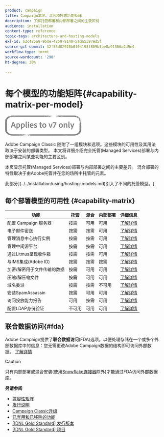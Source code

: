 ```yaml
---
product: campaign
title: Campaign本地、混合和托管功能矩阵
description: 了解托管部署和内部部署之间的主要区别
audience: installation
content-type: reference
topic-tags: architecture-and-hosting-models
exl-id: a2c425a8-9bde-4259-9140-5ada5397ed5f
source-git-commit: 32f55d02920b0104198f809b1be0a91306a4d9e4
workflow-type: tm+mt
source-wordcount: '298'
ht-degree: 20%

---
```


# 每个模型的功能矩阵{#capability-matrix-per-model}

![](../../assets/v7-only.svg)

Adobe Campaign Classic 随附了一组模块和选项。这些模块的可用性及其用法取决于安装的部署类型。 本文将详细介绍完全托管(Managed Services)部署与内部部署之间某些功能的主要区别。

本页显示托管(Managed Services)部署与内部部署之间的主要差异。 混合部署的特性取决于由Adobe托管并在您的场所中托管的元素。

此部分](../../installation/using/hosting-models.md)引入了不同的托管模型。[

## 每个部署模型的可用性 {#capability-matrix}

| 功能 | 托管 | 混合 | 内部部署 | 详细信息 |
|-----------------------------------------------|------------------|-----------|---------------|-----------------------------------------------------------------------------------------------------------------------------------------------------------------------------------------------------------------------|
| 配置 Campaign 服务器 | 按需 | 可用 | 可用 | [了解详情](../../installation/using/the-server-configuration-file.md) |
| 电子邮件密送 | 按需 | 按需 | 可用 | [了解详情](../../installation/using/email-archiving.md) |
| 管理消息中心执行实例 | 按需 | 按需 | 可用 | [了解详情](../../message-center/using/about-transactional-messaging.md) |
| 管理中间源平台 | 按需 | 按需 | 可用 | [了解详情](../../installation/using/mid-sourcing-server.md) |
| 通过Litmus呈现收件箱 | 按需 | 按需 | 可用 | [了解详情](../../delivery/using/inbox-rendering.md) |
| 与IMS集成(Adobe ID) | 按需 | 按需 | 按需 | [了解详情](../../integrations/using/about-adobe-id.md) |
| 加密/解密用于文件传输的数据 | 按需 | 可用 | 可用 | [了解详情](../../platform/using/unzip-decrypt.md) |
| 压缩/解压缩文件 | 按需 | 可用 | 可用 | [了解详情](../../platform/using/unzip-decrypt.md) |
| 域名委派 | 按需 | 按需 | 不可用 | [了解详情](https://experienceleague.adobe.com/docs/control-panel/using/subdomains-and-certificates/setting-up-new-subdomain.html?lang=zh-Hans) |
| 安装SpamAssassin | 按需 | 可用 | 可用 | [了解详情](../../delivery/using/spamassassin.md) |
| 访问投放能力报告 | 可用 | 按需 | 可用 | [了解详情](../../delivery/using/monitoring-deliverability.md) |
| 配置LDAP身份验证 | 不可用 | 可用 | 可用 | [了解详情](../../installation/using/connecting-through-ldap.md) |


## 联合数据访问{#fda}

Adobe Campaign提供了&#x200B;**联合数据访问**(FDA)选项，以便处理存储在一个或多个外部数据库中的信息：您无需更改Adobe Campaign数据的结构即可访问外部数据。 [了解详情](../../installation/using/about-fda.md)

>[!CAUTION]
>
>只有内部部署或混合安装(使用[Snowflake连接器](../../installation/using/configure-fda-snowflake.md)除外)才能通过FDA访问外部数据库。


**另请参阅**

* [兼容性矩阵](../../rn/using/compatibility-matrix.md)
* [发行说明](../../rn/using/latest-release.md)
* [Campaign Classic升级](../../rn/using/rn-overview.md)
* [已弃用和已移除的功能](../../rn/using/deprecated-features.md)
* [[!DNL Gold Standard] 发行版本](../../rn/using/gold-standard.md)
* [[!DNL Gold Standard] 项目](../../rn/using/gs-overview.md)
